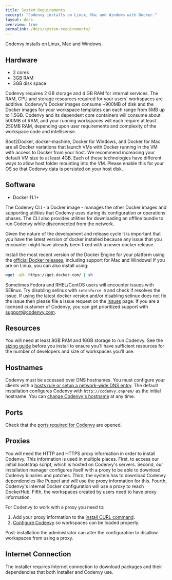 ```yaml
---
title: System Requirements
excerpt: "Codenvy installs on Linux, Mac and Windows with Docker."
layout: docs
overview: true
permalink: /docs/system-requirements/
---
```

Codenvy installs on Linux, Mac and Windows.

## Hardware
* 2 cores
* 3GB RAM
* 3GB disk space

Codenvy requires 2 GB storage and 4 GB RAM for internal services. The RAM, CPU and storage resources required for your users' workspaces are additive. Codenvy's Docker images consume ~900MB of disk and the Docker images for your workspace templates can each range from 5MB up to 1.5GB. Codenvy and its dependent core containers will consume about 500MB of RAM, and your running workspaces will each require at least 250MB RAM, depending upon user requirements and complexity of the workspace code and intellisense.

Boot2Docker, docker-machine, Docker for Windows, and Docker for Mac are all Docker variations that launch VMs with Docker running in the VM with access to Docker from your host. We recommend increasing your default VM size to at least 4GB. Each of these technologies have different ways to allow host folder mounting into the VM. Please enable this for your OS so that Codenvy data is persisted on your host disk.

## Software
* Docker 11.1+

The Codenvy CLI - a Docker image - manages the other Docker images and supporting utilities that Codenvy uses during its configuration or operations phases. The CLI also provides utilities for downloading an offline bundle to run Codenvy while disconnected from the network.

Given the nature of the development and release cycle it is important that you have the latest version of docker installed because any issue that you encounter might have already been fixed with a newer docker release.

Install the most recent version of the Docker Engine for your platform using the [official Docker releases](http://docs.docker.com/engine/installation/), including support for Mac and Windows!  If you are on Linux, you can also install using:
```bash
wget -qO- https://get.docker.com/ | sh
```

Sometimes Fedora and RHEL/CentOS users will encounter issues with SElinux. Try disabling selinux with `setenforce 0` and check if resolves the issue. If using the latest docker version and/or disabling selinux does not fix the issue then please file a issue request on the [issues](https://github.com/codenvy/codenvy/issues) page. If you are a licensed customer of Codenvy, you can get prioritized support with support@codenvy.com.


## Resources
You will need at least 8GB RAM and 16GB storage to run Codenvy. See the [sizing guide](https://codenvy.readme.io/docs/installation#sizing) before you install to ensure you’ll have sufficient resources for the number of developers and size of workspaces you’ll use.

## Hostnames
Codenvy must be accessed over DNS hostnames. You must configure your clients with a [hosts rule or setup a network-wide DNS entry](http://codenvy.readme.io/docs/networking). The default installation configures Codenvy with `http://codenvy.onprem/` as the initial hostname. You can [change Codenvy's hostname](http://codenvy.readme.io/docs/networking#change-hostname) at any time.

## Ports
Check that the [ports required for Codenvy](http://codenvy.readme.io/docs/architecture#single-node-installation) are opened.

## Proxies
You will need the HTTP and HTTPS proxy information in order to install Codenvy. This information is used in multiple places. First, to access our initial bootstrap script, which is hosted on Codenvy's servers.  Second, our installation manager configures itself with a proxy to be able to download Codenvy binaries and patches. Third, the system has to download Codenvy dependencies like Puppet and will use the proxy information for this. Fourth, Codenvy's internal Docker configuration will use a proxy to reach DockerHub. Fifth, the workspaces created by users need to have proxy information.

For Codenvy to work with a proxy you need to:
1. Add your proxy information to the [install CURL command](http://codenvy.readme.io/docs/installation#install).
2. [Configure Codenvy](http://codenvy.readme.io/docs/installation#section-use-codenvy-behind-a-proxy) so workspaces can be loaded properly.

Post-installation the administrator can alter the configuration to disallow workspaces from using a proxy.

## Internet Connection
The installer requires Internet connection to download packages and their dependencies that both installer and Codenvy use.